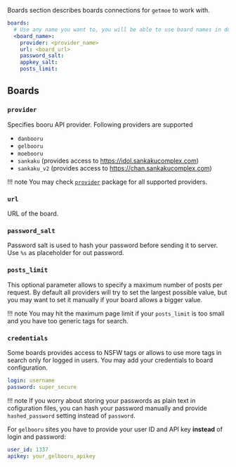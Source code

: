 Boards section describes boards connections for `getmoe` to work with.

``` yaml
boards:
  # Use any name you want to, you will be able to use board names in downloads section
  <board_name>:
    provider: <provider_name>
    url: <board_url>
    password_salt:
    appkey_salt:
    posts_limit:
```

## Boards

### `provider`

Specifies booru API provider. Following providers are supported

  * `danbooru`
  * `gelbooru`
  * `moebooru`
  * `sankaku` (provides access to https://idol.sankakucomplex.com)
  * `sankaku_v2` (provides access to https://chan.sankakucomplex.com)

!!! note
    You may check [`provider`](https://github.com/leonidboykov/getmoe/tree/master/provider) package for all supported providers.

### `url`

URL of the board.

### `password_salt`

Password salt is used to hash your password before sending it to server. Use `%s` as placeholder for out password.

### `posts_limit`

This optional parameter allows to specify a maximum number of posts per request. By default all providers will try to set the largest possible value, but you may want to set it manually if your board allows a bigger value.

!!! note
    You may hit the maximum page limit if your `posts_limit` is too small and you have too generic tags for search.

### `credentials`

Some boards provides access to NSFW tags or allows to use more tags in search only for logged in users. You may add your credentials to board configuration.

``` yaml
login: username
password: super_secure
```

!!! note
    If you worry about storing your passwords as plain text in cofiguration files, you can hash your password manually and provide `hashed_password` setting instead of `password`.

For `gelbooru` sites you have to provide your user ID and API key **instead** of login and password:

``` yaml
user_id: 1337
apikey: your_gelbooru_apikey
```
